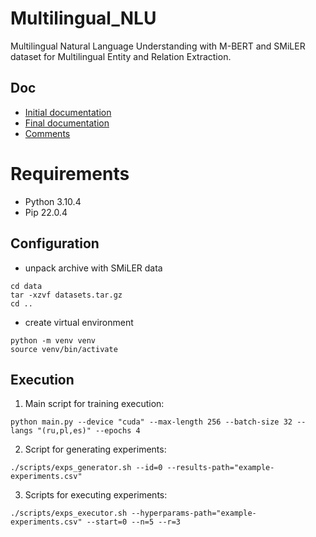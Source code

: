 # Multilingual_NLU
Multilingual Natural Language Understanding with M-BERT and SMiLER dataset for Multilingual Entity and Relation Extraction.

## Doc
- [Initial documentation](https://demo.hedgedoc.org/0ezHN-JjQGm7Oog9j-Ty0A)
- [Final documentation](https://demo.hedgedoc.org/DvFln3INS12i5sH8q8tIfw)
- [Comments](https://demo.hedgedoc.org/T4G22XgsSHGTEUNk7J5s_w)

# Requirements
- Python 3.10.4
- Pip 22.0.4

## Configuration
- unpack archive with SMiLER data
```
cd data
tar -xzvf datasets.tar.gz
cd ..
```

- create virtual environment
```
python -m venv venv
source venv/bin/activate
```

## Execution
1. Main script for training execution:
```
python main.py --device "cuda" --max-length 256 --batch-size 32 --langs "(ru,pl,es)" --epochs 4
```

2. Script for generating experiments:
```
./scripts/exps_generator.sh --id=0 --results-path="example-experiments.csv"
```

3. Scripts for executing experiments:
```
./scripts/exps_executor.sh --hyperparams-path="example-experiments.csv" --start=0 --n=5 --r=3
```
